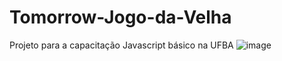 # Tomorrow-Jogo-da-Velha
Projeto para a capacitação Javascript básico na UFBA
![image](https://github.com/DouglasMishell/Tomorrow-Jogo-da-Velha/assets/151853093/dcdaae9f-a287-4122-96ee-cc0885c15ee6)
